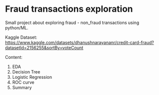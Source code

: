 # Fraud transactions exploration
Small project about exploring fraud - non_fraud transactions using python/ML.

Kaggle Dataset:
https://www.kaggle.com/datasets/dhanushnarayananr/credit-card-fraud?datasetId=2156255&sortBy=voteCount

Content:
1. EDA
2. Decision Tree
3. Logistic Regression
4. ROC curve
5. Summary
